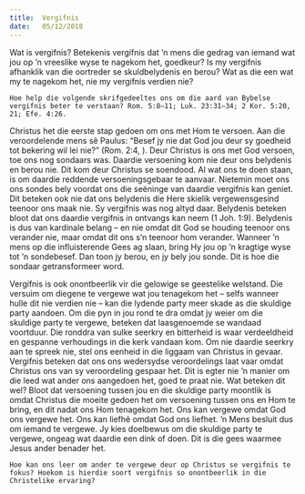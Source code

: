 ```yaml
---
title:  Vergifnis
date:   05/12/2018
---
```


Wat is vergifnis? Betekenis vergifnis dat ’n mens die gedrag van iemand wat jou op ’n vreeslike wyse te nagekom het, goedkeur? Is my vergifnis afhanklik van die oortreder se skuldbelydenis en berou? Wat as die een wat my te nagekom het, nie my vergifnis verdien nie? 

`Hoe help die volgende skrifgedeeltes ons om die aard van Bybelse vergifnis beter te verstaan? Rom. 5:8–11; Luk. 23:31–34; 2 Kor. 5:20, 21; Efe. 4:26.` 

Christus het die eerste stap gedoen om ons met Hom te versoen. Aan die veroordelende mens sê Paulus: “Besef jy nie dat God jou deur sy goedheid tot bekering wil lei nie?” (Rom. 2:4, ). Deur Christus is ons met God versoen, toe ons nog sondaars was. Daardie versoening kom nie deur ons belydenis en berou nie. Dit kom deur Christus se soendood. Al wat ons te doen staan, is om daardie reddende versoeningsgebaar te aanvaar. Nietemin moet ons ons sondes bely voordat ons die seëninge van daardie vergifnis kan geniet. Dit beteken ook nie dat ons belydenis die Here skielik vergewensgesind teenoor ons maak nie. Sy vergifnis was nog altyd daar. Belydenis beteken bloot dat ons daardie vergifnis in ontvangs kan neem (1 Joh. 1:9). Belydenis is dus van kardinale belang – en nie omdat dit God se houding teenoor ons verander nie, maar omdat dit ons s’n teenoor hom verander. Wanneer ’n mens op die influisterende Gees ag slaan, bring Hy jou op ’n kragtige wyse tot ’n sondebesef. Dan toon jy berou, en jy bely jou sonde. Dit is hoe die sondaar getransformeer word. 

Vergifnis is ook onontbeerlik vir die gelowige se geestelike welstand. Die versuim om diegene te vergewe wat jou tenagekom het – selfs wanneer hulle dit nie verdien nie – kan die lydende party meer skade as die skuldige party aandoen. Om die pyn in jou rond te dra omdat jy weier om die skuldige party te vergewe, beteken dat laasgenoemde se wandaad voortduur. Die ronddra van sulke seerkry en bitterheid is waar verdeeldheid en gespanne verhoudings in die kerk vandaan kom. Om nie daardie seerkry aan te spreek nie, stel ons eenheid in die liggaam van Christus in gevaar. Vergifnis beteken dat ons ons wedersydse veroordelings laat vaar omdat Christus ons van sy veroordeling gespaar het. Dit is egter nie ’n manier om die leed wat ander ons aangedoen het, goed te praat nie. Wat beteken dit wel? Bloot dat versoening tussen jou en die skuldige party moontlik is omdat Christus die moeite gedoen het om versoening tussen ons en Hom te bring, en dit nadat ons Hom tenagekom het. Ons kan vergewe omdat God ons vergewe het. Ons kan liefhê omdat God ons liefhet. ’n Mens besluit dus om iemand te vergewe. Jy kies doelbewus om die skuldige party te vergewe, ongeag wat daardie een dink of doen. Dit is die gees waarmee Jesus ander benader het. 

`Hoe kan ons leer om ander te vergewe deur op Christus se vergifnis te fokus? Hoekom is hierdie soort vergifnis so onontbeerlik in die Christelike ervaring?`